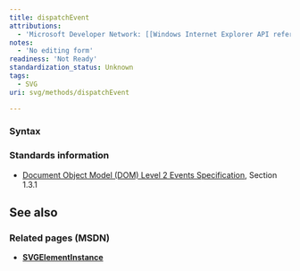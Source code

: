 ```yaml
---
title: dispatchEvent
attributions:
  - 'Microsoft Developer Network: [[Windows Internet Explorer API reference](http://msdn.microsoft.com/en-us/library/ie/hh828809%28v=vs.85%29.aspx) Article]'
notes:
  - 'No editing form'
readiness: 'Not Ready'
standardization_status: Unknown
tags:
  - SVG
uri: svg/methods/dispatchEvent

---
```

### <span>Syntax</span>

### <span>Standards information</span>

-   [Document Object Model (DOM) Level 2 Events Specification](http://go.microsoft.com/fwlink/p/?linkid=203739), Section 1.3.1

## <span>See also</span>

### <span>Related pages (MSDN)</span>

-   [**SVGElementInstance**](/svg/objects/SVGElementInstance)
